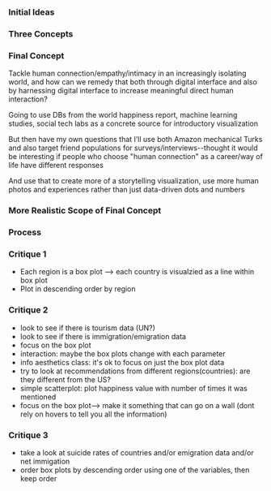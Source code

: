 ### Initial Ideas

### Three Concepts

### Final Concept
Tackle human connection/empathy/intimacy in an increasingly isolating world, and how can we remedy that both through digital interface and also by harnessing digital interface to increase meaningful direct human interaction?

Going to use DBs from the world happiness report, machine learning studies, social tech labs as a concrete source for introductory visualization 

But then have my own questions that I’ll use both Amazon mechanical Turks and also target friend populations for surveys/interviews--thought it would be interesting if people who choose "human connection" as a career/way of life have different responses

And use that to create more of a storytelling visualization, use more human photos and experiences rather than just data-driven dots and numbers

### More Realistic Scope of Final Concept

### Process

### Critique 1
- Each region is a box plot --> each country is visualzied as a line within box plot
- Plot in descending order by region

### Critique 2
- look to see if there is tourism data (UN?)
- look to see if there is immigration/emigration data
- focus on the box plot
- interaction: maybe the box plots change with each parameter 
- info aesthetics class: it's ok to focus on just the box plot data
- try to look at recommendations from different regions(countries): are they different from the US?
- simple scatterplot: plot happiness value with number of times it was mentioned
- focus on the box plot--> make it something that can go on a wall (dont rely on hovers to tell you all the information)

### Critique 3
- take a look at suicide rates of countries and/or emigration data and/or net immigation
- order box plots by descending order using one of the variables, then keep order
